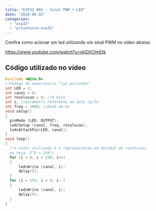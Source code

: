 ```yaml
---
title: "ESP32 #03 - Sinal PWM + LED"
date: "2020-06-02"
categories: 
  - "esp32"
  - "projensino-esp32"
---
```


Confira como acionar um led utilizando um sinal PWM no vídeo abaixo:

https://www.youtube.com/watch?v=vkiDhCImEtk

## Código utilizado no vídeo

```cpp
#include <Wire.h>
//Código da experiencia "luz pulsante"
int LED = 2;
int canal = 0;
int resolucao = 8; //8 bits
int i; //parametro referente ao duty cycle
int freq = 1000; //Dada em Hz
void setup() 
{
  pinMode (LED, OUTPUT);
  ledcSetup (canal, freq, resolucao);
  ledcAttachPin(LED, canal);
}
void loop() 
{
  /*o valor utilizado é a representacao em decimal da resolucao,
  ou seja, 2^8 = 256*/
  for (i = 0; i < 256; i++)
  {
      ledcWrite (canal, i);
      delay(5);
  }
  for (i = 255; i > 0; i--)
  {
      ledcWrite (canal, i);
      delay(5);
  }
}
```
